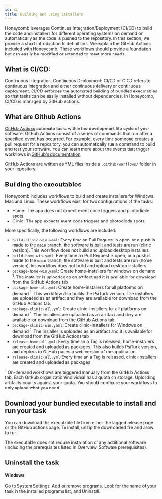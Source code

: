 ```yaml
---
id: ci
title: Building and using installers
---
```


Honeycomb leverages Continues Integration/Deployment (CI/CD) to build the code and installers for different operating systems on demand or automatically as the code is pushed to the repository. In this section, we provide a short introduction to definitions. We explain the GitHub Actions included with Honeycomb. These workflows should provide a foundation but can easily be modified or extended to meet more needs.

## What is CI/CD: 

Continuous Integration, Continuous Deployment: CI/CD or CICD refers to continuous integration and either continuous delivery or continuous deployment. CI/CD enforces the automated building of bundled executables so that tasks can be easily installed without dependencies. In Honeycomb, CI/CD is managed by GitHub Actions. 

## What are Github Actions

[GitHub Actions](https://docs.github.com/en/actions) automate tasks within the development life cycle of your software. GitHub Actions consist of a series of commands that run after a specified event has occurred. For example, every time someone creates a pull request for a repository, you can automatically run a command to build and test your software. You can learn more about the events that trigger workflows in [GitHub's documentation](https://docs.github.com/en/actions/reference/events-that-trigger-workflows)

GitHub Actions are written as YML files inside a `.github/worflows/` folder in your repository.

## Building the executables

Honeycomb includes workflows to build and create installers for Windows. Mac and Linux. These workflows exist for two configurations of the tasks:
* Home: The app does not expect event code triggers and photodiode spots. 
* Clinic: The app expects event code triggers and photodiode spots. 


More specifically, the following workflows are included:
* `build-clinic-win.yaml`: Every time an Pull Request is open, or a push is made to the `main` branch, the software is built and tests are run (clinic version). This workflow does not build and upload desktop installers
* `build-home-win.yaml`: Every time an Pull Request is open, or a push is made to the `main` branch, the software is built and tests are run (home version). his workflow does not build and upload desktop installers
* `package-home-win.yaml`: Create home-installers for windows on demand <sup>1</sup>. The installer is uploaded as an artifact and it is available for download from the GitHub Actions tab
* `package-home-all.yml`: Create home-installers for all platforms on demand <sup>1</sup>. This workflow also builds the PsiTurk version. The installers are uploaded as an artifact and they are available for download from the GitHub Actions tab.
* `package-clinic-all.yml`: Create clinic-installers for all platforms on demand <sup>1</sup>. The installers are uploaded as an artifact and they are available for download from the GitHub Actions tab.
* `package-clinic-win.yaml`: Create clinic-installers for Windows on demand <sup>1</sup>. The installer is uploaded as an artifact and it is available for download from the GitHub Actions tab
* `release-home-all.yml`: Every time an a Tag is released, home-installers are created and uploaded as packages. This also builds PsiTurk version, and deploys to GitHub pages a web version of the application. 
* `release-clinic-all.yml`:Every time an a Tag is released, clinic-installers are created and uploaded as packages

<sup>1</sup> On-demand workflows are triggered manually from the GitHub Actions tab. Each GitHub organization/individual has a quota on storage. Uploading artifacts counts against your quota. You should configure your workflows to only upload what you need.

## Download your bundled executable to install and run your task 

You can download the executable file from either the tagged release page or the GitHub actions page. To install, unzip the downloaded file and allow to run. 

The executable does not require installation of any additional software (including the prerequisites listed in Overview: Software prerequisites). 

## Uninstall the task

#### Windows 

Go to System Settings: Add or remove programs. Look for the name of your task in the installed programs list, and Uninstall. 




